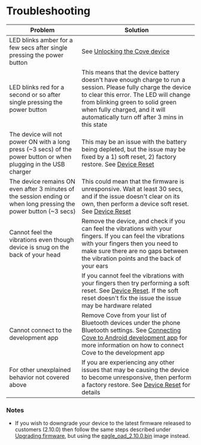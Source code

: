 # Troubleshooting

| Problem     | Solution      |
| ------------- | ------------- |
| LED blinks amber for a few secs after single pressing the power button          | See [Unlocking the Cove device](device_unlocking.md)         |
| LED blinks red for a second or so after single pressing the power button           | This means that the device battery doesn't have enough charge to run a session. Please fully charge the device to clear this error. The LED will change from blinking green to solid green when fully charged, and it will automatically turn off after 3 mins in this state         |
|The device will not power ON with a long press (~3 secs) of the power button or when plugging in the USB charger | This may be an issue with the battery being depleted, but the issue may be fixed by a 1) soft reset, 2) factory restore. See [Device Reset](device_reset.md)|
|The device remains ON even after 3 minutes of the session ending or when long pressing the power button (~3 secs) | This could mean that the firmware is unresponsive. Wait at least 30 secs, and if the issue doesn't clear on its own, then perform a device soft reset. See [Device Reset](device_reset.md)|
| Cannot feel the vibrations even though device is snug on the back of your head| Remove the device, and check if you can feel the vibrations with your fingers. If you can feel the vibrations with your fingers then you need to make sure there are no gaps between the vibration points and the back of your ears
| | If you cannot feel the vibrations with your fingers then try performing a soft reset. See [Device Reset](device_reset.md). If the soft reset doesn't fix the issue the issue may be hardware related |
|Cannot connect to the development app | Remove Cove from your list of Bluetooth devices under the phone Bluetooth settings. See [Connecting Cove to Android development app](connecting.md) for more information on how to connect Cove to the development app|
|For other unexplained behavior not covered above|If you are experiencing any other issues that may be causing the device to become unresponsive, then perform a factory restore. See [Device Reset](device_reset.md) for details|

### Notes
- If you wish to downgrade your device to the latest firmware released to customers (2.10.0) then follow the same steps described under [Upgrading firmware](firmware_upgrade.md), but using the [eagle_oad_2.10.0.bin](../firmware/eagle_oad_2.10.0.bin) image instead.
